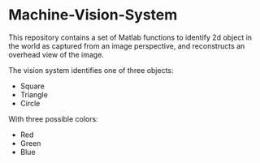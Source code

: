# Machine-Vision-System

This repository contains a set of Matlab functions to identify 2d object in the world as captured from an image perspective, and reconstructs an overhead view of the image.

The vision system identifies one of three objects:

* Square
* Triangle
* Circle

With three possible colors:

* Red
* Green
* Blue
